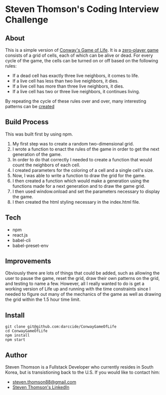 # Steven Thomson's Coding Interview Challenge

## About
This is a simple version of [Conway's Game of Life](https://en.wikipedia.org/wiki/Conway's_Game_of_Life). It is a [zero-player game](https://en.wikipedia.org/wiki/Zero-player_game) consists of a grid of cells, each of which can be alive or dead. For every cycle of the game, the cells can be turned on or off based on the following rules:


  * If a dead cell has exactly three live neighbors, it comes to life.
  * If a live cell has less than two live neighbors, it dies.
  * If a live cell has more than three live neighbors, it dies.
  * If a live cell has two or three live neighbors, it continues living.

By repeating the cycle of these rules over and over, many interesting patterns can be [created](https://www.youtube.com/watch?v=C2vgICfQawE&t=194s)
## Build Process
This was built first by using npm. 
  1. My first step was to create a random two-dimensional grid. 
  2. I wrote a function to enact the rules of the game in order to get the next generation of the game. 
  3. In order to do that correctly I needed to create a function that would count the neighbors of each cell.
  4. I created parameters for the coloring of a cell and a single cell's size.
  5. Now, I was able to write a function to draw the grid for the game.
  6. I then created a function which would make a generation using the functions made for a next generation and to draw the game grid.
  7. I then used window.onload and set the parameters necessary to display the game.
  8. I then created the html styling necessary in the index.html file.
## Tech
 * npm
 * react.js 
 * babel-cli 
 * babel-preset-env

## Improvements
Obviously there are lots of things that could be added, such as allowing the user to pause the game, reset the grid, draw their own patterns on the grid, and testing to name a few. However, all I really wanted to do is get a working version of Life up and running with the time constraints since I needed to figure out many of the mechanics of the game as well as drawing the grid within the 1.5 hour time limit. 

## Install
```
git clone git@github.com:darccide/ConwayGameOfLife
cd ConwayGameOfLife
npm install
npm start
```
## Author
Steven Thomson is a Fullstack Developer who currently resides in South Korea, but is transistioning back to the U.S. If you would like to contact him:

 * steven.thomson88@gmail.com
 * [Steven Thomson's LinkedIn](https://www.linkedin.com/in/steventhomson1988/)

